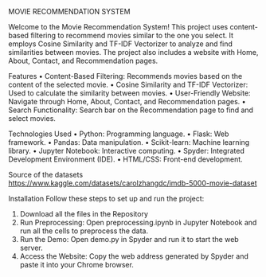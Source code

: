 MOVIE RECOMMENDATION SYSTEM

Welcome to the Movie Recommendation System! This project uses content-based filtering to recommend movies similar to the one you select. It employs Cosine Similarity and TF-IDF Vectorizer to analyze and find similarities between movies. The project also includes a website with Home, About, Contact, and Recommendation pages.

Features
•	Content-Based Filtering: Recommends movies based on the content of the selected movie.
•	Cosine Similarity and TF-IDF Vectorizer: Used to calculate the similarity between movies.
•	User-Friendly Website: Navigate through Home, About, Contact, and Recommendation pages.
•	Search Functionality: Search bar on the Recommendation page to find and select movies.

Technologies Used
•	Python: Programming language.
•	Flask: Web framework.
•	Pandas: Data manipulation.
•	Scikit-learn: Machine learning library.
•	Jupyter Notebook: Interactive computing.
•	Spyder: Integrated Development Environment (IDE).
•	HTML/CSS: Front-end development.

Source of the datasets
https://www.kaggle.com/datasets/carolzhangdc/imdb-5000-movie-dataset

Installation
Follow these steps to set up and run the project:
1.	Download all the files in the Repository
2.	Run Preprocessing: Open preprocessing.ipynb in Jupyter Notebook and run all the cells to preprocess the data.
3.	Run the Demo: Open demo.py in Spyder and run it to start the web server.
4.	Access the Website: Copy the web address generated by Spyder and paste it into your Chrome browser.


